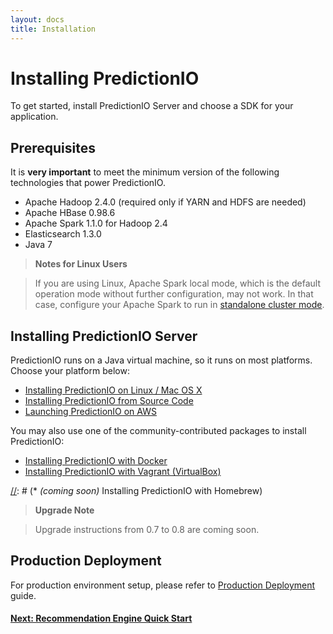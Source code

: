 ```yaml
---
layout: docs
title: Installation
---
```


# Installing PredictionIO

To get started, install PredictionIO Server and choose a SDK for your
application.

## Prerequisites

It is **very important** to meet the minimum version of the following
technologies that power PredictionIO.

* Apache Hadoop 2.4.0 (required only if YARN and HDFS are needed)
* Apache HBase 0.98.6
* Apache Spark 1.1.0 for Hadoop 2.4
* Elasticsearch 1.3.0
* Java 7

> **Notes for Linux Users**

> If you are using Linux, Apache Spark local mode, which is the default
operation mode without further configuration, may not work. In that case,
configure your Apache Spark to run in [standalone cluster
mode](http://spark.apache.org/docs/latest/spark-standalone.html).

## Installing PredictionIO Server

PredictionIO runs on a Java virtual machine, so it runs on most platforms.
Choose your platform below:

[//]: # (* Deploying PredictionIO on Amazon Web Services)
* [Installing PredictionIO on Linux / Mac OS X](install-linux.html)
* [Installing PredictionIO from Source Code](install-sourcecode.html)
* [Launching PredictionIO on AWS](launch-aws.html)

You may also use one of the community-contributed packages to install PredictionIO:

* [Installing PredictionIO with Docker](../projects.html#docker-installation-for-predictionio)
* [Installing PredictionIO with Vagrant (VirtualBox)](../projects.html#vagrant-installation-for-predictionio)

[//]: # (* *(coming soon)* Installing PredictionIO with Homebrew)

> **Upgrade Note**

> Upgrade instructions from 0.7 to 0.8 are coming soon.


## Production Deployment

For production environment setup, please refer to [Production
Deployment]({{site.baseurl}}/production/deploy.html) guide.

#### [Next: Recommendation Engine Quick Start](../recommendation/quickstart.html)
